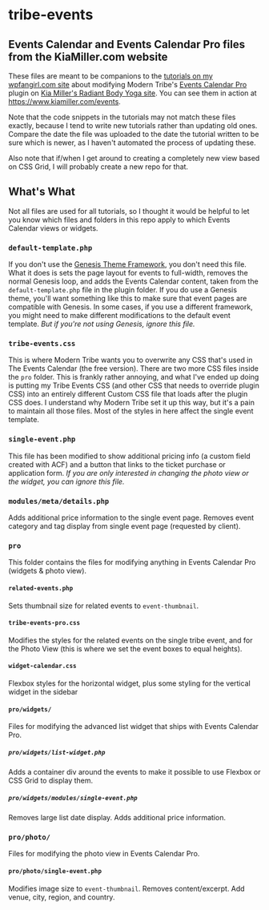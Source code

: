 # tribe-events
## Events Calendar and Events Calendar Pro files from the KiaMiller.com website

These files are meant to be companions to the <a href="https://www.wpfangirl.com/series/modern-tribe-tutorials/">tutorials on my wpfangirl.com site</a> about modifying Modern Tribe's <a href="https://theeventscalendar.com/product/wordpress-events-calendar-pro/">Events Calendar Pro</a> plugin on <a href="https://www.kiamiller.com">Kia Miller's Radiant Body Yoga site</a>. You can see them in action at https://www.kiamiller.com/events.

Note that the code snippets in the tutorials may not match these files exactly, because I tend to write new tutorials rather than updating old ones. Compare the date the file was uploaded to the date the tutorial written to be sure which is newer, as I haven't automated the process of updating these. 

Also note that if/when I get around to creating a completely new view based on CSS Grid, I will probably create a new repo for that.

## What's What

Not all files are used for all tutorials, so I thought it would be helpful to let you know which files and folders in this repo apply to which Events Calendar views or widgets.

### `default-template.php`

If you don't use the <a href="https://www.studiopress.com/features/">Genesis Theme Framework</a>, you don't need this file. What it does is sets the page layout for events to full-width, removes the normal Genesis loop, and adds the Events Calendar content, taken from the `default-template.php` file in the plugin folder. If you do use a Genesis theme, you'll want something like this to make sure that event pages are compatible with Genesis. In some cases, if you use a different framework, you might need to make different modifications to the default event template. *But if you're not using Genesis, ignore this file.*

### `tribe-events.css`

This is where Modern Tribe wants you to overwrite any CSS that's used in The Events Calendar (the free version). There are two more CSS files inside the `pro` folder. This is frankly rather annoying, and what I've ended up doing is putting my Tribe Events CSS (and other CSS that needs to override plugin CSS) into an entirely different Custom CSS file that loads after the plugin CSS does. I understand why Modern Tribe set it up this way, but it's a pain to maintain all those files. Most of the styles in here affect the single event template. 

### `single-event.php`

This file has been modified to show additional pricing info (a custom field created with ACF) and a button that links to the ticket purchase or application form. *If you are only interested in changing the photo view or the widget, you can ignore this file.*

### `modules/meta/details.php`

Adds additional price information to the single event page. Removes event category and tag display from single event page (requested by client). 

### `pro`

This folder contains the files for modifying anything in Events Calendar Pro (widgets & photo view).

#### `related-events.php`

Sets thumbnail size for related events to `event-thumbnail`.

#### `tribe-events-pro.css`

Modifies the styles for the related events on the single tribe event, and for the Photo View (this is where we set the event boxes to equal heights).

#### `widget-calendar.css`

Flexbox styles for the horizontal widget, plus some styling for the vertical widget in the sidebar

#### `pro/widgets/`

Files for modifying the advanced list widget that ships with Events Calendar Pro. 

##### `pro/widgets/list-widget.php`
Adds a container div around the events to make it possible to use Flexbox or CSS Grid to display them. 

##### `pro/widgets/modules/single-event.php`

Removes large list date display. Adds additional price information.

### `pro/photo/`
Files for modifying the photo view in Events Calendar Pro.

#### `pro/photo/single-event.php`

Modifies image size to `event-thumbnail`. Removes content/excerpt. Add venue, city, region, and country.
